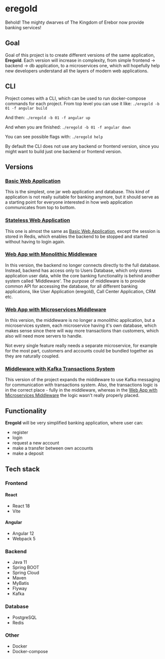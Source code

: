 # eregold

Behold! The mighty dwarves of The Kingdom of Erebor now provide banking services!

## Goal

Goal of this project is to create different versions of the same application, **Eregold**. Each version will increase in complexity, from simple frontend -> backend -> db application, to a microservices one, which will hopefully help new developers understand all the layers of modern web applications.

## CLI

Project comes with a CLI, which can be used to run docker-compose commands for each project. From top level you can use it like:
`./eregold -b 01 -f angular build`

And then:
`./eregold -b 01 -f angular up`

And when you are finished:
`./eregold -b 01 -f angular down`

You can see possible flags with:
`./eregold help`

By default the CLI does not use any backend or frontend version, since you might want to build just one backend or frontend version.

## Versions
### [Basic Web Application](https://github.com/DigitalCrafting/eregold/tree/master/01-basic-web-app)
This is the simplest, one jar web application and database. This kind of application is not really suitable for banking anymore, but it should serve as a starting point for everyone interested in how web application communicates from top to bottom.

### [Stateless Web Application](https://github.com/DigitalCrafting/eregold/tree/master/02-stateless-web-app)
This one is almost the same as [Basic Web Application](https://github.com/DigitalCrafting/eregold/tree/master/02-stateless-web-app), except the session is stored in Redis, which enables the backend to be stopped and started without having to login again.

### [Web App with Monolithic Middleware](https://github.com/DigitalCrafting/eregold/tree/master/03-web-app-plus-monolith-middleware)
In this version, the backend no longer connects directly to the full database. Instead, backend has access only to Users Database, which only stores application user data, while the core banking functionality is behind another system called 'Middleware'. The purpose of middleware is to provide common API for accessing the database, for all different banking applications, like User Application (eregold), Call Center Application, CRM etc. 

### [Web App with Microservices Middleware](https://github.com/DigitalCrafting/eregold/tree/master/04-web-app-plus-microservice-middleware)
In this version, the middleware is no longer a monolithic application, but a microservices system, each microservice having it's own database, which makes sense since there will way more transactions than customers, which also will need more servers to handle.

Not every single feature really needs a separate microservice, for example for the most part, customers and accounts could be bundled together as they are naturally coupled.

### [Middleware with Kafka Transactions System](https://github.com/DigitalCrafting/eregold/tree/master/05-microservices-plus-kafka-transactions-system)

This version of the project expands the middleware to use Kafka messaging for communication with transactions system. 
Also, the transactions logic is in the correct place - fully in the middleware, whereas in the  [Web App with Microservices Middleware](https://github.com/DigitalCrafting/eregold/tree/master/04-web-app-plus-microservice-middleware)
the logic wasn't really properly placed.

## Functionality

**Eregold** will be very simplified banking application, where user can:
- register
- login
- request a new account
- make a transfer between own accounts
- make a deposit

## Tech stack

### Frontend
#### React
- React 18
- Vite

#### Angular
- Angular 12
- Webpack 5

### Backend
- Java 11
- Spring BOOT
- Spring Cloud
- Maven
- MyBatis
- Flyway
- Kafka

### Database
- PostgreSQL
- Redis

### Other
- Docker
- Docker-compose

